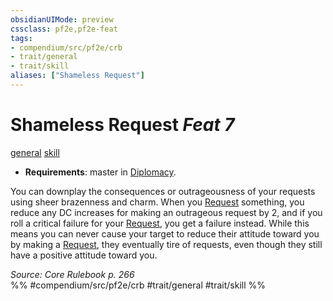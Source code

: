 ```yaml
---
obsidianUIMode: preview
cssclass: pf2e,pf2e-feat
tags:
- compendium/src/pf2e/crb
- trait/general
- trait/skill
aliases: ["Shameless Request"]
---
```

# Shameless Request  *Feat 7*  
[general](../../rules/traits/general.md)  [skill](../../rules/traits/skill.md)  

- **Requirements**: master in [Diplomacy](../skills.md#Diplomacy).

You can downplay the consequences or outrageousness of your requests using sheer brazenness and charm. When you [Request](../../rules/actions/request.md) something, you reduce any DC increases for making an outrageous request by 2, and if you roll a critical failure for your [Request](../../rules/actions/request.md), you get a failure instead. While this means you can never cause your target to reduce their attitude toward you by making a [Request](../../rules/actions/request.md), they eventually tire of requests, even though they still have a positive attitude toward you.

*Source: Core Rulebook p. 266*  
%% #compendium/src/pf2e/crb #trait/general #trait/skill %%